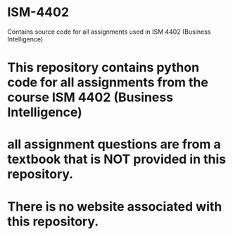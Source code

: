 # ISM-4402
Contains source code for all assignments used in ISM 4402 (Business Intelligence)


# This repository contains python code for all assignments from the course ISM 4402 (Business Intelligence)
# all assignment questions are from a textbook that is NOT provided in this repository.
# There is no website associated with this repository.
